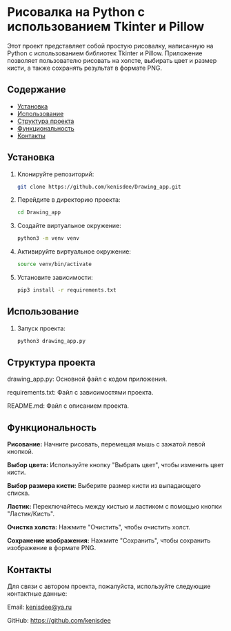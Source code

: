 # Рисовалка на Python с использованием Tkinter и Pillow

Этот проект представляет собой простую рисовалку, написанную на Python с использованием библиотек Tkinter и Pillow. Приложение позволяет пользователю рисовать на холсте, выбирать цвет и размер кисти, а также сохранять результат в формате PNG.

## Содержание

- [Установка](#установка)
- [Использование](#использование)
- [Структура проекта](#структура-проекта)
- [Функциональность](#функциональность)
- [Контакты](#контакты)

## Установка

1. Клонируйте репозиторий:

   ```bash
   git clone https://github.com/kenisdee/Drawing_app.git

2. Перейдите в директорию проекта:

   ```bash
   cd Drawing_app

3. Создайте виртуальное окружение:

   ```bash
   python3 -m venv venv

4. Активируйте виртуальное окружение:

   ```bash
   source venv/bin/activate

5. Установите зависимости:

   ```bash
   pip3 install -r requirements.txt

## Использование

1. Запуск проекта:

   ```bash
   python3 drawing_app.py

## Структура проекта

drawing_app.py: Основной файл с кодом приложения.

requirements.txt: Файл с зависимостями проекта.

README.md: Файл с описанием проекта.

## Функциональность

**Рисование:** Начните рисовать, перемещая мышь с зажатой левой кнопкой.

**Выбор цвета:** Используйте кнопку "Выбрать цвет", чтобы изменить цвет кисти.

**Выбор размера кисти:** Выберите размер кисти из выпадающего списка.

**Ластик:** Переключайтесь между кистью и ластиком с помощью кнопки "Ластик/Кисть".

**Очистка холста:** Нажмите "Очистить", чтобы очистить холст.

**Сохранение изображения:** Нажмите "Сохранить", чтобы сохранить изображение в формате PNG.

## Контакты

Для связи с автором проекта, пожалуйста, используйте следующие контактные данные:

Email: kenisdee@ya.ru

GitHub: https://github.com/kenisdee